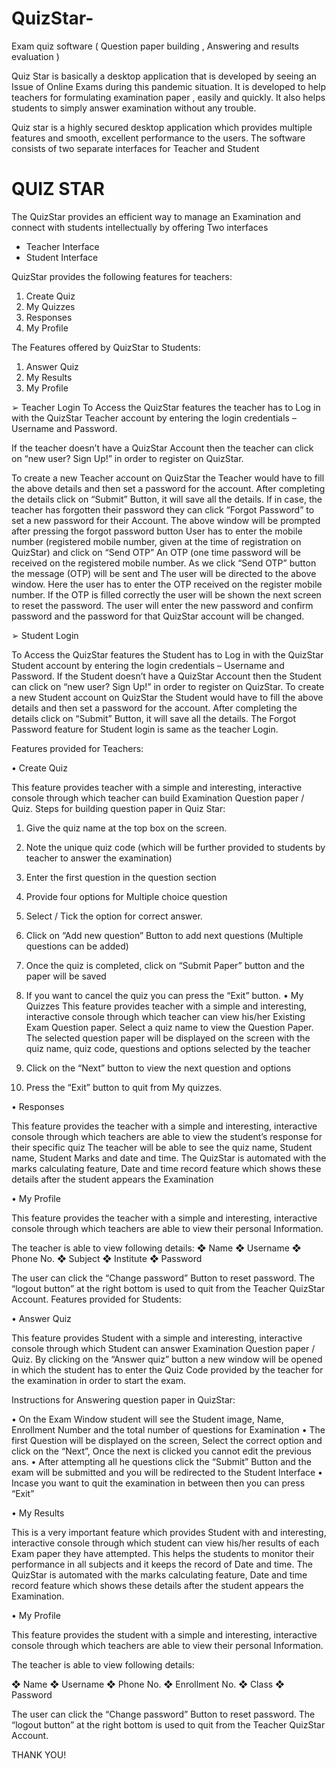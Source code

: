 # QuizStar-
Exam quiz software ( Question paper building , Answering and results evaluation )

Quiz Star is basically a desktop application that is developed by
seeing an Issue of Online Exams during this pandemic situation.
It is developed to help teachers for formulating examination paper
, easily and quickly.
It also helps students to simply answer examination without any
trouble.

Quiz star is a highly secured desktop application which provides
multiple features and smooth, excellent performance to the users.
The software consists of two separate interfaces for Teacher and
Student

# QUIZ STAR

The QuizStar provides an efficient way to manage an Examination
and connect with students intellectually by offering Two interfaces
* Teacher Interface
* Student Interface

QuizStar provides the following features for teachers:

1) Create Quiz
2) My Quizzes
3) Responses
4) My Profile
 
The Features offered by QuizStar to Students:

1) Answer Quiz
2) My Results
3) My Profile
 
 
➢ Teacher Login
To Access the QuizStar features the teacher has to Log in with the
QuizStar Teacher account by entering the login credentials –
Username and Password.

If the teacher doesn’t have a QuizStar Account then the teacher can
click on “new user? Sign Up!” in order to register on QuizStar.

To create a new Teacher account on QuizStar the Teacher would
have to fill the above details and then set a password for the
account.
After completing the details click on “Submit” Button, it will save all
the details.
If in case, the teacher has forgotten their password they can click
“Forgot Password” to set a new password for their Account.
The above window will be prompted after pressing the forgot
password button
User has to enter the mobile number (registered mobile number,
given at the time of registration on QuizStar) and click on “Send
OTP” 
An OTP (one time password will be received on the registered
mobile number.
As we click “Send OTP” button the message (OTP) will be sent and
The user will be directed to the above window.
Here the user has to enter the OTP received on the register mobile
number. If the OTP is filled correctly the user will be shown the next
screen to reset the password.
The user will enter the new password and confirm password and the
password for that QuizStar account will be changed.

➢ Student Login

To Access the QuizStar features the Student has to Log in with the
QuizStar Student account by entering the login credentials –
Username and Password.
If the Student doesn’t have a QuizStar Account then the Student can
click on “new user? Sign Up!” in order to register on QuizStar.
To create a new Student account on QuizStar the Student would
have to fill the above details and then set a password for the
account.
After completing the details click on “Submit” Button, it will save all
the details.
The Forgot Password feature for Student login is same as the teacher
Login.


Features provided for Teachers:

• Create Quiz

This feature provides teacher with a simple and
interesting, interactive console through which teacher can
build Examination Question paper / Quiz.
Steps for building question paper in Quiz Star:
1) Give the quiz name at the top box on the screen.
2) Note the unique quiz code (which will be further
provided to students by teacher to answer the
examination)
3) Enter the first question in the question section
4) Provide four options for Multiple choice question
5) Select / Tick the option for correct answer.
6) Click on “Add new question” Button to add next
questions (Multiple questions can be added)
7) Once the quiz is completed, click on “Submit Paper”
button and the paper will be saved
8) If you want to cancel the quiz you can press the
“Exit” button.
• My Quizzes
This feature provides teacher with a simple and
interesting, interactive console through which teacher can
view his/her
Existing Exam Question paper.
Select a quiz name to view the Question Paper.
The selected question paper will be displayed on the screen with the
quiz name, quiz code, questions and options selected by the teacher

1) Click on the “Next” button to view the next question and
options
2) Press the “Exit” button to quit from My quizzes.
 
• Responses

This feature provides the teacher with a simple and interesting,
interactive console through which teachers are able to view the
student’s response for their specific quiz
The teacher will be able to see the quiz name, Student
name, Student Marks and date and time.
The QuizStar is automated with the marks calculating
feature, Date and time record feature which shows these
details after the student appears the Examination

• My Profile

This feature provides the teacher with a simple and
interesting, interactive console through which teachers
are able to view their personal Information.

The teacher is able to view following details:
❖ Name
❖ Username
❖ Phone No.
❖ Subject
❖ Institute
❖ Password

The user can click the “Change password” Button to reset
password.
The “logout button” at the right bottom is used to quit
from the Teacher QuizStar Account. 
Features provided for Students:

• Answer Quiz

This feature provides Student with a simple and
interesting, interactive console through which Student can
answer Examination Question paper / Quiz.
By clicking on the “Answer quiz” button a new window will be
opened in which the student has to enter the Quiz Code provided by
the teacher for the examination in order to start the exam. 

Instructions for Answering question paper in QuizStar:

• On the Exam Window student will see the Student image,
Name, Enrollment Number and the total number of questions
for Examination
• The first Question will be displayed on the screen, Select the
correct option and click on the “Next”, Once the next is clicked
you cannot edit the previous ans.
• After attempting all he questions click the “Submit” Button and
the exam will be submitted and you will be redirected to the
Student Interface
• Incase you want to quit the examination in between then you
can press “Exit”

• My Results

This is a very important feature which provides Student
with and interesting, interactive console through which
student can view his/her results of each Exam paper they
have attempted.
This helps the students to monitor their performance in all subjects
and it keeps the record of Date and time.
The QuizStar is automated with the marks calculating feature, Date
and time record feature which shows these details after the student
appears the Examination.

• My Profile

This feature provides the student with a simple and
interesting, interactive console through which teachers
are able to view their personal Information.

The teacher is able to view following details:

❖ Name
❖ Username
❖ Phone No.
❖ Enrollment No.
❖ Class
❖ Password

The user can click
the “Change password” Button to reset password.
The “logout button” at the right bottom is used to quit
from the Teacher QuizStar Account.

THANK YOU!
